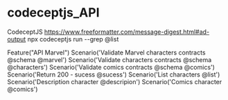 # codeceptjs_API

CodeceptJS
https://www.freeformatter.com/message-digest.html#ad-output
npx codeceptjs run --grep @list

Feature("API Marvel")
Scenario('Validate Marvel characters contracts  @schema @marvel')
Scenario('Validate characters contracts  @schema @characters')
Scenario('Validate comics contracts  @schema @comics')
Scenario('Return 200 - sucess @sucess')
Scenario('List characters @list')
Scenario('Description character @descripion')
Scenario('Comics character @comics')